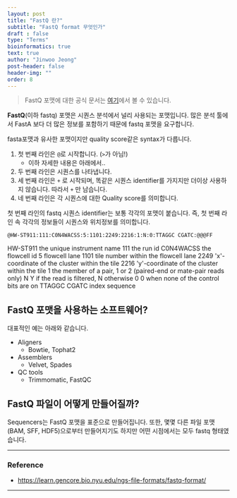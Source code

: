 ```yaml
---
layout: post
title: "FastQ 란?"
subtitle: "FastQ format 무엇인가"
draft : false
type: "Terms"
bioinformatics: true
text: true
author: "Jinwoo Jeong"
post-header: false
header-img: ""
order: 8
---
```


> FastQ 포맷에 대한 공식 문서는 [여기](http://maq.sourceforge.net/fastq.shtml)에서 볼 수 있습니다.

**FastQ**(이하 fastq) 포맷은 시퀀스 분석에서 널리 사용되는 포맷입니다. 많은 분석 툴에서 FastA 보다 더 많은 정보를 포함하기 때문에 fastq 포맷을 요구합니다. 

fasta포맷과 유사한 포맷이지만 quality score같은  syntax가 다릅니다.

1. 첫 번째 라인은 `@`로 시작합니다. (`>`가 아님!)
   - 이하 자세한 내용은 아래에서..
2. 두 번째 라인은 시퀀스를 나타냅니다.
3. 세 번째 라인은 `+` 로 시작되며, 똑같은 시퀀스 identifier를 가지지만 더이상 사용하지 않습니다. 따라서 `+` 만 남습니다.
4. 네 번째 라인은 각 시퀀스에 대한 Quality score를 의미합니다.

첫 번째 라인의 fastq 시퀀스 identifier는 보통 각각의 포맷이 붙습니다. 즉, 첫 번째 라인 속 각각의 정보들이 시퀀스와 위치정보를 의미합니다.

```
@HW-ST911:111:C0N4WACSS:5:1101:2249:2216:1:N:0:TTAGGC CGATC:@@@FF
```

HW-ST911		the unique instrument name
111					the run id
C0N4WACSS	the flowcell id
5						flowcell lane
1101				 tile number within the flowcell lane
2249				 'x'-coordinate of the cluster within the tile
2216				 'y'-coordinate of the cluster within the tile
1						the member of a pair, 1 or 2 (paired-end or mate-pair reads only)
N						Y if the read is filtered, N otherwise
0						 0 when none of the control bits are on
TTAGGC CGATC index sequence



## FastQ 포맷을 사용하는 소프트웨어?

대표적인 예는 아래와 같습니다.

- Aligners
  - Bowtie, Tophat2
- Assemblers
  - Velvet, Spades
- QC tools
  - Trimmomatic, FastQC



## FastQ 파일이 어떻게 만들어질까?

Sequencers는 FastQ 포맷을 표준으로 만들어집니다. 또한, 몇몇 다른 파일 포맷(BAM, SFF, HDF5)으로부터 만들어지기도 하지만 어떤 시점에서는 모두 fastq 형태였습니다.



---

###  Reference

- https://learn.gencore.bio.nyu.edu/ngs-file-formats/fastq-format/


---

